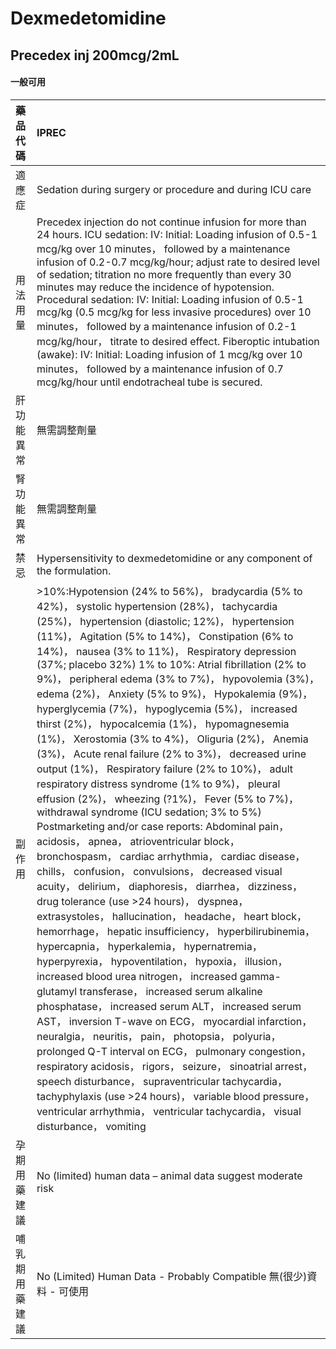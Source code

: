# Dexmedetomidine

## Precedex inj 200mcg/2mL

#### 一般可用

| 藥品代碼       | IPREC                                                                                                                                                                                                                                                                                                                                                                                                                                                                                                                                                                                                                                                                                                                                                                                                                                                                                                                                                                                                                                                                                                                                                                                                                                                                                                                                                                                                                                                                                                                                                                                                                                                                                                                                                                                                                                                                                                                                                                                     |
|:---------------|:------------------------------------------------------------------------------------------------------------------------------------------------------------------------------------------------------------------------------------------------------------------------------------------------------------------------------------------------------------------------------------------------------------------------------------------------------------------------------------------------------------------------------------------------------------------------------------------------------------------------------------------------------------------------------------------------------------------------------------------------------------------------------------------------------------------------------------------------------------------------------------------------------------------------------------------------------------------------------------------------------------------------------------------------------------------------------------------------------------------------------------------------------------------------------------------------------------------------------------------------------------------------------------------------------------------------------------------------------------------------------------------------------------------------------------------------------------------------------------------------------------------------------------------------------------------------------------------------------------------------------------------------------------------------------------------------------------------------------------------------------------------------------------------------------------------------------------------------------------------------------------------------------------------------------------------------------------------------------------------|
| 適應症         | Sedation during surgery or procedure and during ICU care                                                                                                                                                                                                                                                                                                                                                                                                                                                                                                                                                                                                                                                                                                                                                                                                                                                                                                                                                                                                                                                                                                                                                                                                                                                                                                                                                                                                                                                                                                                                                                                                                                                                                                                                                                                                                                                                                                                                  |
| 用法用量       | Precedex injection do not continue infusion for more than 24 hours. ICU sedation: IV: Initial: Loading infusion of 0.5-1 mcg/kg over 10 minutes， followed by a maintenance infusion of 0.2-0.7 mcg/kg/hour; adjust rate to desired level of sedation; titration no more frequently than every 30 minutes may reduce the incidence of hypotension. Procedural sedation: IV: Initial: Loading infusion of 0.5-1 mcg/kg (0.5 mcg/kg for less invasive procedures) over 10 minutes， followed by a maintenance infusion of 0.2-1 mcg/kg/hour， titrate to desired effect. Fiberoptic intubation (awake): IV: Initial: Loading infusion of 1 mcg/kg over 10 minutes， followed by a maintenance infusion of 0.7 mcg/kg/hour until endotracheal tube is secured.                                                                                                                                                                                                                                                                                                                                                                                                                                                                                                                                                                                                                                                                                                                                                                                                                                                                                                                                                                                                                                                                                                                                                                                                                               |
| 肝功能異常     | 無需調整劑量                                                                                                                                                                                                                                                                                                                                                                                                                                                                                                                                                                                                                                                                                                                                                                                                                                                                                                                                                                                                                                                                                                                                                                                                                                                                                                                                                                                                                                                                                                                                                                                                                                                                                                                                                                                                                                                                                                                                                                              |
| 腎功能異常     | 無需調整劑量                                                                                                                                                                                                                                                                                                                                                                                                                                                                                                                                                                                                                                                                                                                                                                                                                                                                                                                                                                                                                                                                                                                                                                                                                                                                                                                                                                                                                                                                                                                                                                                                                                                                                                                                                                                                                                                                                                                                                                              |
| 禁忌           | Hypersensitivity to dexmedetomidine or any component of the formulation.                                                                                                                                                                                                                                                                                                                                                                                                                                                                                                                                                                                                                                                                                                                                                                                                                                                                                                                                                                                                                                                                                                                                                                                                                                                                                                                                                                                                                                                                                                                                                                                                                                                                                                                                                                                                                                                                                                                  |
| 副作用         | >10%:Hypotension (24% to 56%)， bradycardia (5% to 42%)， systolic hypertension (28%)， tachycardia (25%)， hypertension (diastolic; 12%)， hypertension (11%)， Agitation (5% to 14%)， Constipation (6% to 14%)， nausea (3% to 11%)， Respiratory depression (37%; placebo 32%) 1% to 10%: Atrial fibrillation (2% to 9%)， peripheral edema (3% to 7%)， hypovolemia (3%)， edema (2%)， Anxiety (5% to 9%)， Hypokalemia (9%)， hyperglycemia (7%)， hypoglycemia (5%)， increased thirst (2%)， hypocalcemia (1%)， hypomagnesemia (1%)， Xerostomia (3% to 4%)， Oliguria (2%)， Anemia (3%)， Acute renal failure (2% to 3%)， decreased urine output (1%)， Respiratory failure (2% to 10%)， adult respiratory distress syndrome (1% to 9%)， pleural effusion (2%)， wheezing (?1%)， Fever (5% to 7%)， withdrawal syndrome (ICU sedation; 3% to 5%) Postmarketing and/or case reports: Abdominal pain， acidosis， apnea， atrioventricular block， bronchospasm， cardiac arrhythmia， cardiac disease， chills， confusion， convulsions， decreased visual acuity， delirium， diaphoresis， diarrhea， dizziness， drug tolerance (use >24 hours)， dyspnea， extrasystoles， hallucination， headache， heart block， hemorrhage， hepatic insufficiency， hyperbilirubinemia， hypercapnia， hyperkalemia， hypernatremia， hyperpyrexia， hypoventilation， hypoxia， illusion， increased blood urea nitrogen， increased gamma-glutamyl transferase， increased serum alkaline phosphatase， increased serum ALT， increased serum AST， inversion T-wave on ECG， myocardial infarction， neuralgia， neuritis， pain， photopsia， polyuria， prolonged Q-T interval on ECG， pulmonary congestion， respiratory acidosis， rigors， seizure， sinoatrial arrest， speech disturbance， supraventricular tachycardia， tachyphylaxis (use >24 hours)， variable blood pressure， ventricular arrhythmia， ventricular tachycardia， visual disturbance， vomiting |
| 孕期用藥建議   | No (limited) human data – animal data suggest moderate risk                                                                                                                                                                                                                                                                                                                                                                                                                                                                                                                                                                                                                                                                                                                                                                                                                                                                                                                                                                                                                                                                                                                                                                                                                                                                                                                                                                                                                                                                                                                                                                                                                                                                                                                                                                                                                                                                                                                               |
| 哺乳期用藥建議 | No (Limited) Human Data - Probably Compatible 無(很少)資料 - 可使用                                                                                                                                                                                                                                                                                                                                                                                                                                                                                                                                                                                                                                                                                                                                                                                                                                                                                                                                                                                                                                                                                                                                                                                                                                                                                                                                                                                                                                                                                                                                                                                                                                                                                                                                                                                                                                                                                                                       |


